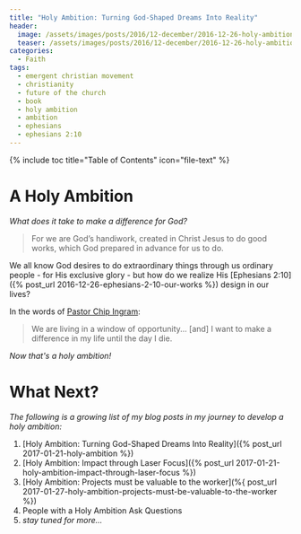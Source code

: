 ```yaml
---
title: "Holy Ambition: Turning God-Shaped Dreams Into Reality"
header:
  image: /assets/images/posts/2016/12-december/2016-12-26-holy-ambition/screenshot-holy-ambition.jpg
  teaser: /assets/images/posts/2016/12-december/2016-12-26-holy-ambition/holy-ambition.jpg
categories:
  - Faith
tags:
  - emergent christian movement
  - christianity
  - future of the church
  - book
  - holy ambition
  - ambition
  - ephesians
  - ephesians 2:10
---
```


{% include toc title="Table of Contents" icon="file-text" %}

# A Holy Ambition

*What does it take to make a difference for God?*

> For we are God’s handiwork, created in Christ Jesus to do good works, which God prepared in advance for us to do.

We all know God desires to do extraordinary things through us ordinary people - for His exclusive glory - but how do we realize His [Ephesians 2:10]({% post_url 2016-12-26-ephesians-2-10-our-works %}) design in our lives?

In the words of [Pastor Chip Ingram](http://livingontheedge.org/about-us/about-chip-ingram):

>We are living in a window of opportunity... [and] I want to make a difference in my life until the day I die.

*Now that's a holy ambition!*

# What Next?

*The following is a growing list of my blog posts in my journey to develop a holy ambition:*

1. [Holy Ambition: Turning God-Shaped Dreams Into Reality]({% post_url 2017-01-21-holy-ambition %})
2. [Holy Ambition: Impact through Laser Focus]({% post_url 2017-01-21-holy-ambition-impact-through-laser-focus %})
3. [Holy Ambition: Projects must be valuable to the worker](%{ post_url 2017-01-27-holy-ambition-projects-must-be-valuable-to-the-worker %})
4. People with a Holy Ambition Ask Questions
5. *stay tuned for more...*
